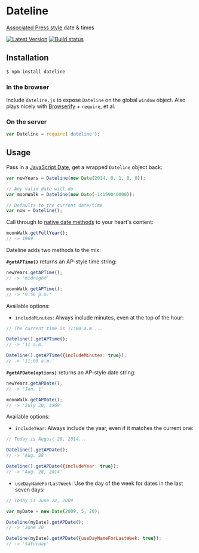 # Dateline

[Associated Press style](http://en.wikipedia.org/wiki/AP_Stylebook) date & times

[![Latest Version](https://img.shields.io/npm/v/dateline.svg)](https://www.npmjs.com/package/dateline)
[![Build status](https://img.shields.io/circleci/project/github/banterability/dateline/master.svg)](https://circleci.com/gh/banterability/dateline/tree/master)

## Installation

```bash
$ npm install dateline
```

### In the browser

Include `dateline.js` to expose `Dateline` on the global `window` object. Also plays nicely with [Browserify](http://browserify.org/) + `require`, et al.

### On the server

```js
var Dateline = require('dateline');
```

## Usage

Pass in a [JavaScript Date](https://developer.mozilla.org/en-US/docs/Web/JavaScript/Reference/Global_Objects/Date), get a wrapped `Dateline` object back:

```js
var newYears = Dateline(new Date(2014, 0, 1, 0, 0));

// Any valid date will do
var moonWalk = Dateline(new Date(-14159040000));

// Defaults to the current date/time
var now = Dateline();
```

Call through to [native date methods](https://developer.mozilla.org/en-US/docs/Web/JavaScript/Reference/Global_Objects/Date#Date_instances) to your heart's content:

```js
moonWalk.getFullYear();
// -> 1969
```

Dateline adds two methods to the mix:

**`#getAPTime()`** returns an AP-style time string:

```js
newYears.getAPTime();
// -> 'midnight'

moonWalk.getAPTime();
// -> '9:56 p.m.'
```

Available options:
- `includeMinutes`: Always include minutes, even at the top of the hour:

```js
// The current time is 11:00 a.m....

Dateline().getAPTime();
// -> '11 a.m.'

Dateline().getAPTime({includeMinutes: true});
// -> '11:00 a.m.'
```

**`#getAPDate(options)`** returns an AP-style date string:

```js
newYears.getAPDate();
// -> 'Jan. 1'

moonWalk.getAPDate();
// -> 'July 20, 1969'
```

Available options:
- `includeYear`: Always include the year, even if it matches the current one:

```js
// Today is August 28, 2014...

Dateline().getAPDate();
// -> 'Aug. 28'

Dateline().getAPDate({includeYear: true});
// -> 'Aug. 28, 2014'
```

- `useDayNameForLastWeek`: Use the day of the week for dates in the last seven days:

```js
// Today is June 22, 2009

var myDate = new Date(2009, 5, 20);

Dateline(myDate).getAPDate();
// -> 'June 20'

Dateline(myDate).getAPDate({useDayNameForLastWeek: true});
// -> 'Saturday'
```

